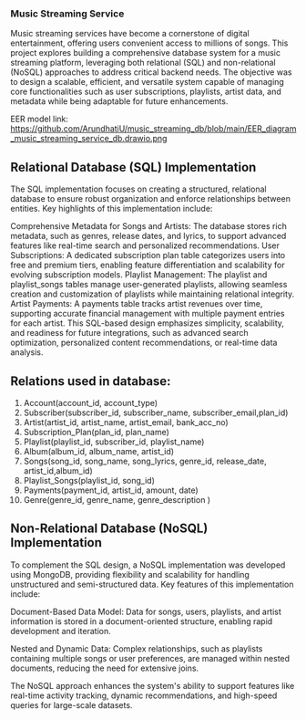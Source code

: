 ### Music Streaming Service

Music streaming services have become a cornerstone of digital entertainment, offering users convenient access to millions of songs. This project explores building a comprehensive database system for a music streaming platform, leveraging both relational (SQL) and non-relational (NoSQL) approaches to address critical backend needs. The objective was to design a scalable, efficient, and versatile system capable of managing core functionalities such as user subscriptions, playlists, artist data, and metadata while being adaptable for future enhancements.

EER model link:  https://github.com/ArundhatiU/music_streaming_db/blob/main/EER_diagram_music_streaming_service_db.drawio.png

## Relational Database (SQL) Implementation
The SQL implementation focuses on creating a structured, relational database to ensure robust organization and enforce relationships between entities. Key highlights of this implementation include:

Comprehensive Metadata for Songs and Artists: The database stores rich metadata, such as genres, release dates, and lyrics, to support advanced features like real-time search and personalized recommendations.
User Subscriptions: A dedicated subscription plan table categorizes users into free and premium tiers, enabling feature differentiation and scalability for evolving subscription models.
Playlist Management: The playlist and playlist_songs tables manage user-generated playlists, allowing seamless creation and customization of playlists while maintaining relational integrity.
Artist Payments: A payments table tracks artist revenues over time, supporting accurate financial management with multiple payment entries for each artist.
This SQL-based design emphasizes simplicity, scalability, and readiness for future integrations, such as advanced search optimization, personalized content recommendations, or real-time data analysis.

## Relations used in database:

1. Account(account_id, account_type) 
2. Subscriber(subscriber_id, subscriber_name, subscriber_email,plan_id)
3. Artist(artist_id, artist_name, artist_email, bank_acc_no)
4. Subscription_Plan(plan_id, plan_name)
5. Playlist(playlist_id, subscriber_id, playlist_name)
6. Album(album_id, album_name, artist_id)
7. Songs(song_id, song_name, song_lyrics, genre_id, release_date, artist_id,album_id)
8. Playlist_Songs(playlist_id, song_id)
9. Payments(payment_id, artist_id, amount, date)
10. Genre(genre_id, genre_name, genre_description )

## Non-Relational Database (NoSQL) Implementation
To complement the SQL design, a NoSQL implementation was developed using MongoDB, providing flexibility and scalability for handling unstructured and semi-structured data. Key features of this implementation include:

Document-Based Data Model: Data for songs, users, playlists, and artist information is stored in a document-oriented structure, enabling rapid development and iteration.

Nested and Dynamic Data: Complex relationships, such as playlists containing multiple songs or user preferences, are managed within nested documents, reducing the need for extensive joins.

The NoSQL approach enhances the system's ability to support features like real-time activity tracking, dynamic recommendations, and high-speed queries for large-scale datasets.
